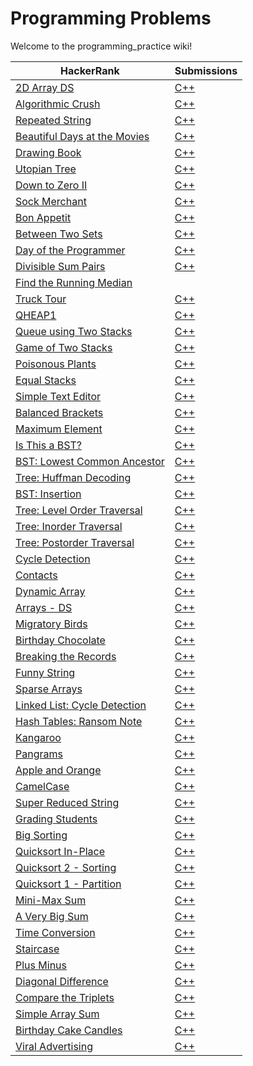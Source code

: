 # Programming Problems

Welcome to the programming_practice wiki!


| HackerRank | Submissions  |
| ---------- | -------------| 
| [2D Array DS](https://www.hackerrank.com/challenges/2d-array?h_r=internal-search)  | [C++](https://github.com/jmmal/programming_practice/blob/master/HackerRank/2DArrayDS.cpp) |
|[Algorithmic Crush](https://www.hackerrank.com/challenges/crush?h_r=internal-search)|[C++](https://github.com/jmmal/programming_practice/blob/master/HackerRank/AlgorithmicCrush.cpp)|
|[Repeated String](https://www.hackerrank.com/challenges/repeated-string)|[C++](https://github.com/jmmal/programming_practice/blob/master/HackerRank/RepeatedString.cpp)|
|[Beautiful Days at the Movies](https://www.hackerrank.com/challenges/beautiful-days-at-the-movies)|[C++](https://github.com/jmmal/programming_practice/blob/master/HackerRank/BeautifulDayAtTheMovies.cpp)|
|[Drawing Book](https://www.hackerrank.com/challenges/drawing-book)|[C++](https://github.com/jmmal/programming_practice/blob/master/HackerRank/DrawingBook.cpp)|
|[Utopian Tree](https://www.hackerrank.com/challenges/utopian-tree)|[C++](https://github.com/jmmal/programming_practice/blob/master/HackerRank/UtopianTree.cpp)|
|[Down to Zero II](https://www.hackerrank.com/challenges/down-to-zero-ii)|[C++](https://github.com/jmmal/programming_practice/blob/master/HackerRank/DownToZeroII.cpp)|
|[Sock Merchant](https://www.hackerrank.com/challenges/sock-merchant)|[C++](https://github.com/jmmal/programming_practice/blob/master/HackerRank/SockMerchant.cpp)|
|[Bon Appetit](https://www.hackerrank.com/challenges/bon-appetit)|[C++](https://github.com/jmmal/programming_practice/blob/master/HackerRank/BonAppetit.cpp)|
|[Between Two Sets](https://www.hackerrank.com/challenges/between-two-sets)|[C++](https://github.com/jmmal/programming_practice/blob/master/HackerRank/BetweenTwoSets.cpp)|
|[Day of the Programmer](https://www.hackerrank.com/challenges/day-of-the-programmer)|[C++](https://github.com/jmmal/programming_practice/blob/master/HackerRank/DayOfTheProgrammer.cpp)|
|[Divisible Sum Pairs](https://www.hackerrank.com/challenges/divisible-sum-pairs)|[C++](https://github.com/jmmal/programming_practice/blob/master/HackerRank/DivisibleSumPairs.cpp)|
|[Find the Running Median](https://www.hackerrank.com/challenges/find-the-running-median)||
|[Truck Tour](https://www.hackerrank.com/challenges/truck-tour)|[C++](https://github.com/jmmal/programming_practice/blob/master/HackerRank/TruckTour.cpp)|
|[QHEAP1](https://www.hackerrank.com/challenges/qheap1)|[C++](https://github.com/jmmal/programming_practice/blob/master/HackerRank/QHEAP1.cpp)|
|[Queue using Two Stacks](https://www.hackerrank.com/challenges/queue-using-two-stacks)|[C++](https://github.com/jmmal/programming_practice/blob/master/HackerRank/QueueUsingTwoStacks.cpp)|
|[Game of Two Stacks](https://www.hackerrank.com/challenges/game-of-two-stacks)|[C++](https://github.com/jmmal/programming_practice/blob/master/HackerRank/GameOfTwoStacks.cpp)|
|[Poisonous Plants](https://www.hackerrank.com/challenges/poisonous-plants)|[C++](https://github.com/jmmal/programming_practice/blob/master/HackerRank/PoisonousPlants.cpp)|
|[Equal Stacks](https://www.hackerrank.com/challenges/equal-stacks)|[C++](https://github.com/jmmal/programming_practice/blob/master/HackerRank/EqualStacks.cpp)|
|[Simple Text Editor](https://www.hackerrank.com/challenges/simple-text-editor)|[C++](https://github.com/jmmal/programming_practice/blob/master/HackerRank/SimpleTextEditor.cpp)|
|[Balanced Brackets](https://www.hackerrank.com/challenges/balanced-brackets)|[C++](https://github.com/jmmal/programming_practice/blob/master/HackerRank/BalancedBrackets.cpp)|
|[Maximum Element](https://www.hackerrank.com/challenges/maximum-element)|[C++](https://github.com/jmmal/programming_practice/blob/master/HackerRank/MaximumElement.cpp)|
|[Is This a BST?](https://www.hackerrank.com/challenges/is-binary-search-tree)|[C++](https://github.com/jmmal/programming_practice/blob/master/HackerRank/isBST%3F.cpp)|
|[BST: Lowest Common Ancestor](https://www.hackerrank.com/challenges/binary-search-tree-lowest-common-ancestor)|[C++](https://github.com/jmmal/programming_practice/blob/master/HackerRank/BSTLowestCommonAncestor.cpp)|
|[Tree: Huffman Decoding](https://www.hackerrank.com/challenges/tree-huffman-decoding)|[C++](https://github.com/jmmal/programming_practice/blob/master/HackerRank/TreeHuffmanDecoding.cpp)|
|[BST: Insertion](https://www.hackerrank.com/challenges/binary-search-tree-insertion)|[C++](https://github.com/jmmal/programming_practice/blob/master/HackerRank/BSTInsertion.cpp)|
|[Tree: Level Order Traversal](https://www.hackerrank.com/challenges/tree-level-order-traversal)|[C++](https://github.com/jmmal/programming_practice/blob/master/HackerRank/TreeLevelOrderTraversal.cpp)|
|[Tree: Inorder Traversal](https://www.hackerrank.com/challenges/tree-inorder-traversal)|[C++](https://github.com/jmmal/programming_practice/blob/master/HackerRank/TreeInorderTraversal.cpp)|
|[Tree: Postorder Traversal](https://www.hackerrank.com/challenges/tree-postorder-traversal)|[C++](https://github.com/jmmal/programming_practice/blob/master/HackerRank/TreePostorderTraversal.cpp)|
|[Cycle Detection](https://www.hackerrank.com/challenges/detect-whether-a-linked-list-contains-a-cycle)|[C++](https://github.com/jmmal/programming_practice/blob/master/HackerRank/LinkedListCycleDetection.cpp)|
|[Contacts](https://www.hackerrank.com/challenges/contacts)|[C++](https://github.com/jmmal/programming_practice/blob/master/HackerRank/Contacts.cpp)|
|[Dynamic Array](https://www.hackerrank.com/challenges/dynamic-array)|[C++](https://github.com/jmmal/programming_practice/blob/master/HackerRank/DynamicArray.cpp)|
|[Arrays - DS](https://www.hackerrank.com/challenges/arrays-ds)|[C++](https://github.com/jmmal/programming_practice/blob/master/HackerRank/2DArrayDS.cpp)|
|[Migratory Birds](https://www.hackerrank.com/challenges/migratory-birds)|[C++](https://github.com/jmmal/programming_practice/blob/master/HackerRank/MigratoryBirds.cpp)|
|[Birthday Chocolate](https://www.hackerrank.com/challenges/delete-a-node-from-a-linked-list)|[C++](https://github.com/jmmal/programming_practice/blob/master/HackerRank/BirthdayChocolate.cpp)|
|[Breaking the Records](https://www.hackerrank.com/challenges/breaking-best-and-worst-records)|[C++](https://github.com/jmmal/programming_practice/blob/master/HackerRank/BreakingTheRecords.cpp)|
|[Funny String](https://www.hackerrank.com/challenges/funny-string)|[C++](https://github.com/jmmal/programming_practice/blob/master/HackerRank/FunnyString.cpp)|
|[Sparse Arrays](https://www.hackerrank.com/challenges/sparse-arrays)|[C++](https://github.com/jmmal/programming_practice/blob/master/HackerRank/SparseArrays.cpp)|
|[Linked List: Cycle Detection](https://www.hackerrank.com/challenges/ctci-linked-list-cycle)|[C++](https://github.com/jmmal/programming_practice/blob/master/HackerRank/LinkedListCycleDetection.cpp)|
|[Hash Tables: Ransom Note](https://www.hackerrank.com/challenges/ctci-ransom-note)|[C++](https://github.com/jmmal/programming_practice/blob/master/HackerRank/HashTableRansomNote.cpp)|
|[Kangaroo](https://www.hackerrank.com/challenges/kangaroo)|[C++](https://github.com/jmmal/programming_practice/blob/master/HackerRank/Kangaroo.cpp)|
|[Pangrams](https://www.hackerrank.com/challenges/pangrams)|[C++](https://github.com/jmmal/programming_practice/blob/master/HackerRank/Pangrams.cpp)|
|[Apple and Orange](https://www.hackerrank.com/challenges/apple-and-orange)|[C++](https://github.com/jmmal/programming_practice/blob/master/HackerRank/AppleAndOrange.cpp)|
|[CamelCase](https://www.hackerrank.com/challenges/camelcase)|[C++](https://github.com/jmmal/programming_practice/blob/master/HackerRank/CamelCase.cpp)|
|[Super Reduced String](https://www.hackerrank.com/challenges/reduced-string)|[C++](https://github.com/jmmal/programming_practice/blob/master/HackerRank/SuperReducedString.cpp)|
|[Grading Students](https://www.hackerrank.com/challenges/grading)|[C++](https://github.com/jmmal/programming_practice/blob/master/HackerRank/GradingStudents.cpp)|
|[Big Sorting](https://www.hackerrank.com/challenges/big-sorting)|[C++](https://github.com/jmmal/programming_practice/blob/master/HackerRank/BigSorting.cpp)|
|[Quicksort In-Place](https://www.hackerrank.com/challenges/quicksort3)|[C++](https://github.com/jmmal/programming_practice/blob/master/HackerRank/QuicksortInPlace.cpp)|
|[Quicksort 2 - Sorting](https://www.hackerrank.com/challenges/quicksort2)|[C++](https://github.com/jmmal/programming_practice/blob/master/HackerRank/Quicksort2.cpp)|
|[Quicksort 1 - Partition](https://www.hackerrank.com/challenges/quicksort1)|[C++](https://github.com/jmmal/programming_practice/blob/master/HackerRank/Quicksort1.cpp)|
|[Mini-Max Sum](https://www.hackerrank.com/challenges/mini-max-sum)|[C++](https://github.com/jmmal/programming_practice/blob/master/HackerRank/MiniMaxSum.cpp)|
|[A Very Big Sum](https://www.hackerrank.com/challenges/a-very-big-sum)|[C++](https://github.com/jmmal/programming_practice/blob/master/HackerRank/AVeryBigSum.cpp)|
|[Time Conversion](https://www.hackerrank.com/challenges/time-conversion)|[C++](https://github.com/jmmal/programming_practice/blob/master/HackerRank/TimeConversion.cpp)|
|[Staircase](https://www.hackerrank.com/challenges/staircase)|[C++](https://github.com/jmmal/programming_practice/blob/master/HackerRank/Staircase.cpp)|
|[Plus Minus](https://www.hackerrank.com/challenges/plus-minus)|[C++](https://github.com/jmmal/programming_practice/blob/master/HackerRank/PlusMinus.cpp)|
|[Diagonal Difference](https://www.hackerrank.com/challenges/diagonal-difference)|[C++](https://github.com/jmmal/programming_practice/blob/master/HackerRank/DiagonalDifference.rb)|
|[Compare the Triplets](https://www.hackerrank.com/challenges/compare-the-triplets)|[C++](https://github.com/jmmal/programming_practice/blob/master/HackerRank/CompareTheTriplets.rb)|
|[Simple Array Sum](https://www.hackerrank.com/challenges/simple-array-sum)|[C++](https://github.com/jmmal/programming_practice/blob/master/HackerRank/SimpleArraySum.cpp)|
|[Birthday Cake Candles](https://www.hackerrank.com/challenges/birthday-cake-candles)|[C++](https://github.com/jmmal/programming_practice/blob/master/HackerRank/BirthdayCakeCandles.cpp)|
|[Viral Advertising](https://www.hackerrank.com/challenges/strange-advertising?utm_campaign=challenge-recommendation&utm_medium=email&utm_source=24-hour-campaign)|[C++](https://github.com/jmmal/programming_practice/blob/master/HackerRank/ViralAdvertising.cpp)|
